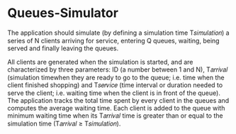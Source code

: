 # Queues-Simulator
The application should simulate (by defining a simulation time T𝑠𝑖𝑚𝑢𝑙𝑎𝑡𝑖𝑜𝑛) a series of N clients  arriving for service, entering Q queues, waiting, being served and finally leaving the queues. 

All clients are generated when the simulation is started, and are characterized by three parameters: ID (a number between 1 and N), T𝑎𝑟𝑟𝑖𝑣𝑎𝑙 (simulation timewhen they are ready to go to the queue; i.e. time when the client finished shopping) and T𝑠𝑒𝑟𝑣𝑖𝑐𝑒 (time interval or duration needed to serve the client; i.e. waiting time when the client is in front of the queue). The application tracks the total time spent by every client in the queues and computes the average waiting time. Each client is added to the queue with minimum waiting time when its T𝑎𝑟𝑟𝑖𝑣𝑎𝑙 time is greater than or equal to the simulation time (T𝑎𝑟𝑟𝑖𝑣𝑎𝑙 ≥ T𝑠𝑖𝑚𝑢𝑙𝑎𝑡𝑖𝑜𝑛).


